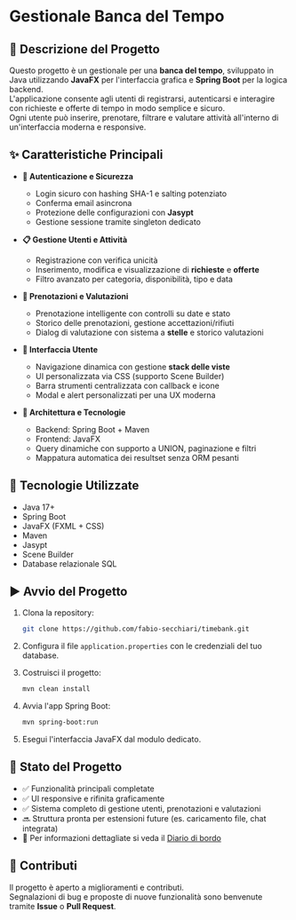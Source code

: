 # Gestionale Banca del Tempo

## 📌 Descrizione del Progetto

Questo progetto è un gestionale per una **banca del tempo**, sviluppato in Java utilizzando **JavaFX** per l'interfaccia grafica e **Spring Boot** per la logica backend.  
L'applicazione consente agli utenti di registrarsi, autenticarsi e interagire con richieste e offerte di tempo in modo semplice e sicuro.  
Ogni utente può inserire, prenotare, filtrare e valutare attività all'interno di un'interfaccia moderna e responsive.

## ✨ Caratteristiche Principali

- **🔐 Autenticazione e Sicurezza**
  - Login sicuro con hashing SHA-1 e salting potenziato
  - Conferma email asincrona
  - Protezione delle configurazioni con **Jasypt**
  - Gestione sessione tramite singleton dedicato

- **📋 Gestione Utenti e Attività**
  - Registrazione con verifica unicità
  - Inserimento, modifica e visualizzazione di **richieste** e **offerte**
  - Filtro avanzato per categoria, disponibilità, tipo e data

- **📆 Prenotazioni e Valutazioni**
  - Prenotazione intelligente con controlli su date e stato
  - Storico delle prenotazioni, gestione accettazioni/rifiuti
  - Dialog di valutazione con sistema a **stelle** e storico valutazioni

- **🎨 Interfaccia Utente**
  - Navigazione dinamica con gestione **stack delle viste**
  - UI personalizzata via CSS (supporto Scene Builder)
  - Barra strumenti centralizzata con callback e icone
  - Modal e alert personalizzati per una UX moderna

- **🧠 Architettura e Tecnologie**
  - Backend: Spring Boot + Maven
  - Frontend: JavaFX
  - Query dinamiche con supporto a UNION, paginazione e filtri
  - Mappatura automatica dei resultset senza ORM pesanti

## 🔧 Tecnologie Utilizzate

- Java 17+
- Spring Boot
- JavaFX (FXML + CSS)
- Maven
- Jasypt
- Scene Builder
- Database relazionale SQL

## ▶️ Avvio del Progetto

1. Clona la repository:

   ```bash
   git clone https://github.com/fabio-secchiari/timebank.git
   
2. Configura il file `application.properties` con le credenziali del tuo database.

3. Costruisci il progetto:

   ```bash
   mvn clean install

4. Avvia l'app Spring Boot:

   ```bash
   mvn spring-boot:run

5. Esegui l'interfaccia JavaFX dal modulo dedicato.

## 🚧 Stato del Progetto

- ✅ Funzionalità principali completate  
- ✅ UI responsive e rifinita graficamente  
- ✅ Sistema completo di gestione utenti, prenotazioni e valutazioni  
- 🔜 Struttura pronta per estensioni future (es. caricamento file, chat integrata)
- 📖 Per informazioni dettagliate si veda il [Diario di bordo](https://docs.google.com/document/d/1x5f1vJL4mZGq9r8KXKJBMpCD_TA34Gx0v_Ca7TCMtXQ/edit?usp=sharing)

## 🤝 Contributi

Il progetto è aperto a miglioramenti e contributi.  
Segnalazioni di bug e proposte di nuove funzionalità sono benvenute tramite **Issue** o **Pull Request**.
